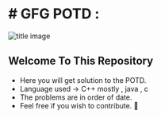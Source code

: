 # # GFG POTD : <PROBLEM OF THE DAY>


![title image](https://media.geeksforgeeks.org/img-practice/Problemofthedaynewcopy-1637640589.png)






## Welcome To This Repository

- Here you will get solution to the POTD.
- Language used -> C++ mostly , java , c  
- The problems are in order of date.
- Feel free if you wish to contribute. 🙏


